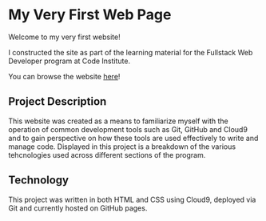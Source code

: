 # My Very First Web Page

Welcome to my very first website!

I constructed the site as part of the learning material for the Fullstack Web Developer program at Code Institute. 

You can browse the website [here](https://sjoates28.github.io/my-first-website-/)!

## Project Description 

This website was created as a means to familiarize myself with the operation of common development tools such as Git, GitHub and Cloud9 and to gain perspective on how these tools are used effectively to write and manage code. Displayed in this project is a breakdown of the various tehcnologies used across different sections of the program. 

## Technology 

This project was written in both HTML and CSS using Cloud9, deployed via Git and currently hosted on GitHub pages. 

